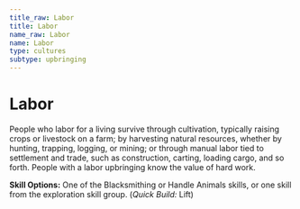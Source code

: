 ```yaml
---
title_raw: Labor
title: Labor
name_raw: Labor
name: Labor
type: cultures
subtype: upbringing
---
```


# Labor

People who labor for a living survive through cultivation, typically raising crops or livestock on a farm; by harvesting natural resources, whether by hunting, trapping, logging, or mining; or through manual labor tied to settlement and trade, such as construction, carting, loading cargo, and so forth. People with a labor upbringing know the value of hard work.

**Skill Options:** One of the Blacksmithing or Handle Animals skills, or one skill from the exploration skill group. (*Quick Build:* Lift)
